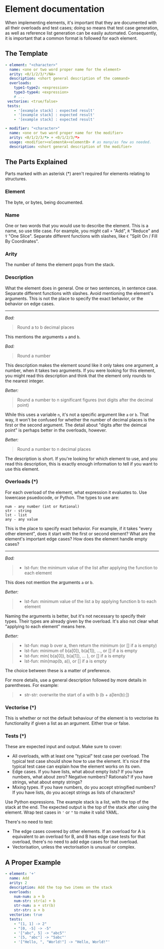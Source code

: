 # Element documentation

When implementing elements, it's important that they are documented with
all their overloads and test cases; doing so means that test case
generation, as well as reference list generation can be easliy automated.
Consequently, it is important that a common format is followed for each
element.

## The Template

```yaml
- element: "<character>"
  name: <one or two word proper name for the element>
  arity: <0/1/2/3/*/NA>
  description: <short general description of the command>
  overloads:
    type1-type2: <expression>
    type3-type4: <expression>
    # ...
 vectorise: <true/false>
 tests:
    - '[example stack] : expected result'
    - '[example stack] : expected result'
    - '[example stack] : expected result'
```

```yaml
- modifier: "<character>"
  name: <one or two word proper name for the modifier>
  arity: <0/1/2/3/*> + <0/1/2/3/*>
  usage: <modifier><elementA><elementB> # as many/as few as needed.
  description: <short general description of the modifier>
```

## The Parts Explained

Parts marked with an asterisk (\*) aren't required for elements relating to structures.

### Element

The byte, or bytes, being documented.

### Name

One or two words that you would use to describe the element.
This is a name, so use title case.
For example, you might call `+` "Add", `R` "Reduce" and `Ẏ` "One Slice".
Separate different functions with slashes, like `€` "Split On / Fill By Coordinates".

### Arity

The number of items the element pops from the stack.

### Description

What the element does in general.
One or two sentences, in sentence case.
Separate different functions with slashes.
Avoid mentioning the element's arguments.
This is not the place to specify the exact behavior, or the behavior on edge cases.

---

*Bad:*

> Round a to b decimal places

This mentions the arguments `a` and `b`.

*Bad:*

> Round a number

This description makes the element sound like it only takes one argument,
a number, when it takes two arguments.
If you were looking for this element, you might read this description and
think that the element only rounds to the nearest integer.

*Better:*

> Round a number to n significant figures (not digits after the decimal point)

While this uses a variable `n`, it's not a specific argument like `a` or `b`.
That way, it won't be confused for whether the number of decimal places is
the first or the second argument.
The detail about "digits after the deimcal point" is perhaps better in the
overloads, however.

*Better:*

> Round a number to n decimal places

The description is short.
If you're looking for which element to use, and you read this description,
this is exactly enough information to tell if you want to use this element.

### Overloads (\*)

For each overload of the element, what expression it evaluates to.
Use lowercase psuedocode, or Python.
The types to use are:

```
num - any number (int or Rational)
str - string
lst - list
any - any value
```

This is the place to specify exact behavior.
For example, if it takes "every other element", does it start with the first
or second element?
What are the element's important edge cases?
How does the element handle empty cases?

---

*Bad:*

> - lst-fun: the minimum value of the list after applying the function to
> each element

This does not mention the arguments `a` or `b`.

*Better:*

> - lst-fun: minimum value of the list a by applying function b to each element

Naming the arguments is better, but it's not necessary to specify their types.
Their types are already given by the overload.
It's also not clear what "applying to each element" means here.

*Better:*

> - lst-fun: map b over a, then return the minimum (or [] if a is empty)
> - lst-fun: minimum of b(a[0]), b(a[1]), ..., or [] if a is empty
> - lst-fun: min( b(a[0]), b(a[1]), ... ), or [] if a is empty
> - lst-fun: min(map(b, a)), or [] if a is empty

The choice between these is a matter of preference.

For more details, use a general description followed by more details in parentheses.
For example:

> - str-str: overwrite the start of a with b (b + a[len(b):])

### Vectorise (\*)

This is whether or not the default behaviour of the element is to
vectorise its functionality if given a list as an argument. Either true
or false.

### Tests (\*)

These are expected input and output. Make sure to cover:

- All overloads, with at least one "typical" test case per overload.
The typical test case should show how to use the element.
It's nice if the typical test case can explain how the element works on its own.
- Edge cases.
If you have lists, what about empty lists?
If you have numbers, what about zero? Negative numbers? Rationals?
If you have strings, what about empty strings?
- Mixing types.
If you have numbers, do you accept stringified numbers?
If you have lists, do you accept strings as lists of characters?

Use Python expressions.
The example stack is a list, with the top of the stack at the end.
The expected output is the top of the stack after using the element.
Wrap test cases in `'` or `"` to make it valid YAML.

There's no need to test:
- The edge cases covered by other elements.
If an overload for A is equivalent to an overload for B, and B has edge case
tests for that overload, there's no need to add edge cases for that overload.
- Vectorisation, unless the vectorisation is unusual or complex.

## A Proper Example

```yaml
- element: '+'
  name: Add
  arity: 2
  description: Add the top two items on the stack
  overloads:
    num-num: a + b
    num-str: str(a) + b
    str-num: a + str(b)
    str-str: a + b
  vectorise: true
  tests:
    - "[1, 1] -> 2"
    - "[0, -5] -> -5"
    - '["abc", 5] -> "abc5"'
    - '[5, "abc"] -> "5abc"'
    - '["Hello, ", "World!"] -> "Hello, World!"'
```

